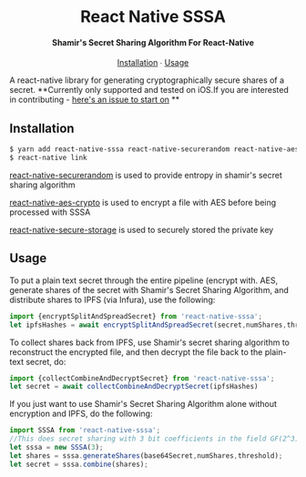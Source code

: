 <h1 align="center">
  React Native SSSA
</h1>

<h4 align="center">
  Shamir's Secret Sharing Algorithm For React-Native
</h4>

<p align="center">
  <a href="#installation">Installation</a> ∙
  <a href="#usage">Usage</a>
</p>

A react-native library for generating cryptographically secure shares of a secret. **Currently only supported and tested on iOS.If you are interested in contributing - [here's an issue to start on](https://github.com/ConsenSys/react-native-sssa/issues/30) ** 

## Installation

```bash
$ yarn add react-native-sssa react-native-securerandom react-native-aes-crypto react-native-secure-storage
$ react-native link
```

[react-native-securerandom](https://github.com/rh389/react-native-securerandom#manual-linking) is used to provide entropy in shamir's secret sharing algorithm 

[react-native-aes-crypto](https://github.com/tectiv3/react-native-aes#Installation) is used to encrypt a file with AES before being processed with SSSA

[react-native-secure-storage](https://github.com/oyyq99999/react-native-secure-storage#manual-installation) is used to securely stored the private key 

## Usage
To put a plain text secret through the entire pipeline (encrypt with. AES, generate shares of the secret with Shamir's Secret Sharing Algorithm, and distribute shares to IPFS (via Infura), use the following:  

```javascript
import {encryptSplitAndSpreadSecret} from 'react-native-sssa';
let ipfsHashes = await encryptSplitAndSpreadSecret(secret,numShares,threshold)
```
To collect shares back from IPFS, use Shamir's secret sharing algorithm to reconstruct the encrypted file, and then decrypt the file back to the plain-text secret, do:

```javascript
import {collectCombineAndDecryptSecret} from 'react-native-sssa';
let secret = await collectCombineAndDecryptSecret(ipfsHashes)
```
If you just want to use Shamir's Secret Sharing Algorithm alone without encryption and IPFS, do the following:

```javascript
import SSSA from 'react-native-sssa';
//This does secret sharing with 3 bit coefficients in the field GF(2^3).
let sssa = new SSSA(3); 
let shares = sssa.generateShares(base64Secret,numShares,threshold);
let secret = sssa.combine(shares);


